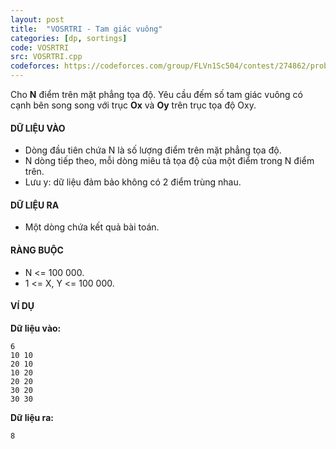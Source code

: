 ```yaml
---
layout: post
title:  "VOSRTRI - Tam giác vuông"
categories: [dp, sortings]
code: VOSRTRI
src: VOSRTRI.cpp
codeforces: https://codeforces.com/group/FLVn1Sc504/contest/274862/problem/E
---
```



 Cho **N** điểm trên mặt phẳng tọa độ. Yêu cầu đếm số tam giác vuông có cạnh bên song song với trục **Ox** và **Oy** trên trục tọa độ Oxy.

#### DỮ LIỆU VÀO

*   Dòng đầu tiên chứa N là số lượng điểm trên mặt phẳng tọa độ.
*   N dòng tiếp theo, mỗi dòng miêu tả tọa độ của một điểm trong N điểm trên.
*   Lưu y: dữ liệu đảm bảo không có 2 điểm trùng nhau.

#### DỮ LIỆU RA

*   Một dòng chứa kết quả bài toán.

#### RÀNG BUỘC

*   N <= 100 000.
*   1 <= X, Y <= 100 000.

#### VÍ DỤ

**Dữ liệu vào:**

```
6
10 10
20 10
10 20
20 20
30 20
30 30
```

**Dữ liệu ra:**

```
8
```

<!--more-->

